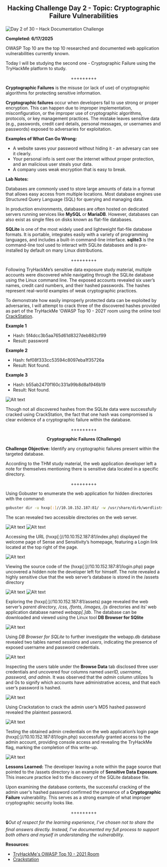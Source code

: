 **<p align="center">Hacking Challenge Day 2 - Topic: Cryptographic Failure Vulnerabilities</p>**
---
![Day 2 of 30 – Hack Documentation Challenge](https://img.shields.io/badge/Day%202%20of%2030-Hack%20Documentation%20Challenge-crimson?style=for-the-badge&logo=tryhackme)

**Completed: 6/17/2025**

OWASP Top 10 are the top 10 researched and documented web application vulnerabilities currently known.

Today I will be studying the second one - Cryptographic Failure using the TryHackMe platform to study.

<p align="center">+++++++++</p>

**Cryptographic Failures** is the misuse (or lack of use) of cryptographic algorithms for protecting sensitive information.

**Cryptographic failures** occur when developers fail to use strong or proper encryption. This can happen due to improper implementation, misconfiguration, or the improper use of cryptographic algorithms, protocols, or key management practices. The mistake leaves sensitive data (e.g., passwords, credit card details, personal messages, or usernames and passwords) exposed to adversaries for exploitation.

**Examples of What Can Go Wrong:**
- A website saves your password without hiding it - an advesary can see it clearly.
- Your personal info is sent over the internet without proper protection, and an malicious user steals your data.
- A company uses weak encryption that is easy to break.

**Lab Notes:**

Databases are commonly used to store large amounts of data in a format that allows easy access from multiple locations. Most database engines use Structured Query Language (SQL) for querying and managing data.

In production environments, databases are often hosted on dedicated servers running services like **MySQL** or **MariaDB**. However, databases can also exist as single files on disks known as flat-file databases.

**SQLite** is one of the most widely used and lightweight flat-file database formats. It is portable, integrates easily with a variety of programming languages, and includes a built-in command-line interface. **sqlite3** is the command-line tool used to interact with SQLite databases and is pre-installed by default on many Linux distributions.

<p align="center">+++++++++</p>

Following TryHackMe’s sensitive data exposure study material, multiple accounts were discovered while navigating through the SQLite database using the Linux command line. The exposed accounts revealed six user’s names, credit card numbers, and their hashed passwords. The hashes represent real-world examples of weak cryptographic practices.

To demonstrate how easily improperly protected data can be exploited by adversaries, I will attempt to crack three of the discovered hashes provided as part of the TryHackMe ‘OWASP Top 10 - 2021’ room using the online tool [CrackStation](https://crackstation.net/).

**Example 1**
- Hash: 5f4dcc3b5aa765d61d8327deb882cf99
- Result: password

**Example 2**
- Hash: fef08f333cc53594c8097eba1f35726a
- Result: Not found.

**Example 3**
- Hash: b55ab2470f160c331a99b8d8a1946b19
- Result: Not found.

![Alt text](https://github.com/chaiexe/TryHackMe-Write-ups/blob/main/2.%20Cryptographic%20Failures%20Write-up/Images/Screenshot%201.png)

Though not all discovered hashes from the SQLite data were successfully cracked using CrackStation, the fact that one hash was compromised is clear evidence of a cryptographic failure within the database.

<p align="center">+++++++++</p>

**<p align="center">Cryptographic Failures (Challenge)</p>**

**Challenge Objective:** Identify any cryptographic failures present within the targeted database.

According to the THM study material, the web application developer left a note for themselves mentioning there is sensitive data located in a specific directory.

<p align="center">+++++++++</p>

Using Gobuster to enumerate the web application for hidden directories with the command:

```bash
gobuster dir -u hxxp[:]//10.10.152.187:81/ -w /usr/share/dirb/wordlists/common.txt
```
The scan revealed two accessible directories on the web server.

![Alt text](https://github.com/chaiexe/TryHackMe-Write-ups/blob/main/2.%20Cryptographic%20Failures%20Write-up/Images/Screenshot%202.png)
![Alt text](https://github.com/chaiexe/TryHackMe-Write-ups/blob/main/2.%20Cryptographic%20Failures%20Write-up/Images/Screenshot%203.png)

Accessing the URL (hxxp[:]//10.10.152.187:81/index.php) displayed the welcome page of Sense and Sensitivity’s homepage, featuring a Login link located at the top right of the page.

![Alt text](https://github.com/chaiexe/TryHackMe-Write-ups/blob/main/2.%20Cryptographic%20Failures%20Write-up/Images/Screenshot%204.png)

Viewing the source code of the (hxxp[:]//10.10.152.187:81/login.php) page uncovered a hidden note the developer left for himself. The note revealed a highly sensitive clue that the web server’s database is stored in the /assets directory

![Alt text](https://github.com/chaiexe/TryHackMe-Write-ups/blob/main/2.%20Cryptographic%20Failures%20Write-up/Images/Screenshot%205.png)
![Alt text](https://github.com/chaiexe/TryHackMe-Write-ups/blob/main/2.%20Cryptographic%20Failures%20Write-up/Images/Screenshot%206.png)

Exploring the (hxxp[:]//10.10.152.187:81/assets) page revealed the web server’s *parent directory, /css, /fonts, /images, /js* directories and its’ web application database named *webapp[.]db*. The database can be downloaded and viewed using the Linux tool **DB Browser for SQlite**

![Alt text](https://github.com/chaiexe/TryHackMe-Write-ups/blob/main/2.%20Cryptographic%20Failures%20Write-up/Images/Screenshot%207.png)

Using *DB Browser for SQLite* to further investigate the webapp.db database revealed two tables named *sessions* and *users*, indicating the presence of exposed username and password credentials.

![Alt text](https://github.com/chaiexe/TryHackMe-Write-ups/blob/main/2.%20Cryptographic%20Failures%20Write-up/Images/Screenshot%208.png)

Inspecting the users table under the **Browse Data** tab disclosed three user credentials and uncovered four columns named *userID, username, password, and admin*. It was observed that the *admin* column utilizes 1s and 0s to signify which accounts have administrative access, and that each user’s password is hashed.

![Alt text](https://github.com/chaiexe/TryHackMe-Write-ups/blob/main/2.%20Cryptographic%20Failures%20Write-up/Images/Screenshot%209.png)

Using Crackstation to crack the admin user’s MD5 hashed password revealed the plaintext password. 

![Alt text](https://github.com/chaiexe/TryHackMe-Write-ups/blob/main/2.%20Cryptographic%20Failures%20Write-up/Images/Screenshot%2010.png)

Testing the obtained admin credentials on the web application’s login page (hxxp[:]//10.10.152.187:81/login.php) successfully granted access to the admin account, providing console access and revealing the TryHackMe flag, marking the completion of this write-up.

![Alt text](https://github.com/chaiexe/TryHackMe-Write-ups/blob/main/2.%20Cryptographic%20Failures%20Write-up/Images/Screenshot%2011.png)

**Lessons Learned:** The developer leaving a note within the page source that pointed to the /assets directory is an example of **Sensitive Data Exposure**. This insecure practice led to the discovery of the SQLite database file.

Upon examining the database contents, the successful cracking of the admin user's hashed password confirmed the presence of a **Cryptographic Failure** vulnerability. This serves as a strong example of what improper cryptographic security looks like.

<p align="center">+++++++++</p>

🔒*Out of respect for the learning experience, I’ve chosen not to share the final answers directly. Instead, I’ve documented my full process to support both others and myself in understanding the vulnerability.*

**Resources**:
- [TryHackMe's OWASP Top 10 - 2021 Room](https://tryhackme.com/room/owasptop102021)
- [Crackstation](https://crackstation.net/)
